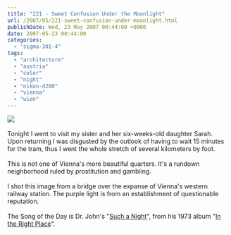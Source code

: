 ```yaml
---
title: "221 - Sweet Confusion Under the Moonlight"
url: /2007/05/221-sweet-confusion-under-moonlight.html
publishDate: Wed, 23 May 2007 00:44:00 +0000
date: 2007-05-23 00:44:00
categories: 
  - "sigma-301-4"
tags: 
  - "architecture"
  - "austria"
  - "color"
  - "night"
  - "nikon-d200"
  - "vienna"
  - "wien"
---
```

<a href="https://d25zfm9zpd7gm5.cloudfront.net/1200x1200/2007/20070522_222320_ps.jpg"><img src="https://d25zfm9zpd7gm5.cloudfront.net/0600x0600/2007/20070522_222320_ps.jpg"/></a><br/><br/>Tonight I went to visit my sister and her six-weeks-old daughter Sarah. Upon returning I was disgusted by the outlook of having to wait 15 minutes for the tram, thus I went the whole stretch of several kilometers by foot.<br/><br/>This is not one of Vienna's more beautiful quarters. It's a rundown neighborhood ruled by prostitution and gambling. <br/><br/>I shot this image from a bridge over the expanse of Vienna's western railway station. The purple light is from an establishment of questionable reputation.<br/><br/>The Song of the Day is Dr. John's "<a href="http://www.songmeanings.net/lyric.php?lid=3530822107858596331" target="_blank">Such a Night</a>", from his 1973 album "<a href="http://www.amazon.com/Right-Place-Dr-John/dp/B000002I6Q" target="_blank">In the Right Place</a>".
